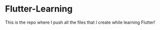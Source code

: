 # Flutter-Learning
This is the repo where I push all the files that I create while learning Flutter!
